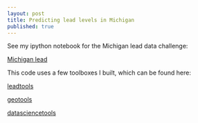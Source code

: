 ```yaml
---
layout: post
title: Predicting lead levels in Michigan
published: true
---
```




See my ipython notebook for the Michigan lead data challenge:

[Michigan lead](https://github.com/mattoby/michigan_lead/blob/master/Arnhold_lead_datachallenge.ipynb)

This code uses a few toolboxes I built, which can be found here:

[leadtools](https://github.com/mattoby/michigan_lead/blob/master/leadtools.py)

[geotools](https://github.com/mattoby/datasciencetools/blob/master/geotools.py)

[datasciencetools](https://github.com/mattoby/datasciencetools/blob/master/datasciencetools.py)
